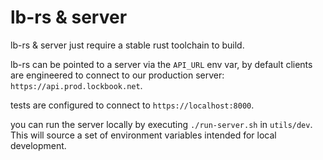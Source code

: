 # lb-rs & server

lb-rs & server just require a stable rust toolchain to build.

lb-rs can be pointed to a server via the `API_URL` env var, by default clients are engineered to connect to our production server: `https://api.prod.lockbook.net`.

tests are configured to connect to `https://localhost:8000`.

you can run the server locally by executing `./run-server.sh` in `utils/dev`. This will source a set of environment variables intended for local development.
